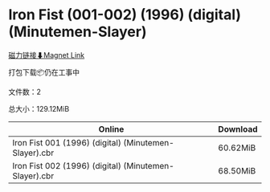 # Iron Fist (001-002) (1996) (digital) (Minutemen-Slayer)

[磁力链接⬇Magnet Link](magnet:?xt=urn:btih:c25a0461680913e681641d0580e36541c74dc3a2&dn=Iron%20Fist%20%28001-002%29%20%281996%29%20%28digital%29%20%28Minutemen-Slayer%29)

打包下载📦仍在工事中

文件数：2

总大小：129.12MiB

Online | Download
--- | ---
Iron Fist 001 (1996) (digital) (Minutemen-Slayer).cbr | 60.62MiB
Iron Fist 002 (1996) (digital) (Minutemen-Slayer).cbr | 68.50MiB